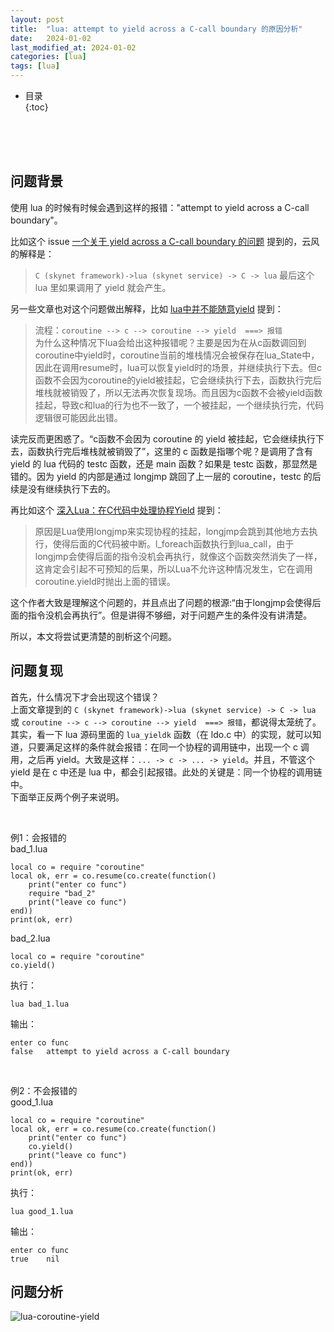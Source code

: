```yaml
---
layout: post
title:  "lua: attempt to yield across a C-call boundary 的原因分析"
date:   2024-01-02
last_modified_at: 2024-01-02
categories: [lua]
tags: [lua]
---
```


* 目录  
{:toc}

<br>
<br>
<br>

## 问题背景
使用 lua 的时候有时候会遇到这样的报错："attempt to yield across a C-call boundary"。  

比如这个 issue [一个关于 yield across a C-call boundary 的问题](https://github.com/cloudwu/skynet/issues/394) 提到的，云风的解释是：
>`C (skynet framework)->lua (skynet service) -> C -> lua`
>最后这个 lua 里如果调用了 yield 就会产生。

另一些文章也对这个问题做出解释，比如 [lua中并不能随意yield](https://radiotail.github.io/2016/05/18/lua%E4%B8%AD%E5%B9%B6%E4%B8%8D%E8%83%BD%E9%9A%8F%E6%84%8Fyield/) 提到：  
>流程：`coroutine --> c --> coroutine --> yield  ===> 报错`   
>为什么这种情况下lua会给出这种报错呢？主要是因为在从c函数调回到coroutine中yield时，coroutine当前的堆栈情况会被保存在lua_State中，因此在调用resume时，lua可以恢复yield时的场景，并继续执行下去。但c函数不会因为coroutine的yield被挂起，它会继续执行下去，函数执行完后堆栈就被销毁了，所以无法再次恢复现场。而且因为c函数不会被yield函数挂起，导致c和lua的行为也不一致了，一个被挂起，一个继续执行完，代码逻辑很可能因此出错。

读完反而更困惑了。“c函数不会因为 coroutine 的 yield 被挂起，它会继续执行下去，函数执行完后堆栈就被销毁了”，这里的 c 函数是指哪个呢？是调用了含有 yield 的 lua 代码的 testc 函数，还是 main 函数？如果是 testc 函数，那显然是错的。因为 yield 的内部是通过 longjmp 跳回了上一层的 coroutine，testc 的后续是没有继续执行下去的。

再比如这个 [深入Lua：在C代码中处理协程Yield](https://zhuanlan.zhihu.com/p/337850564) 提到：
>原因是Lua使用longjmp来实现协程的挂起，longjmp会跳到其他地方去执行，使得后面的C代码被中断。l_foreach函数执行到lua_call，由于longjmp会使得后面的指令没机会再执行，就像这个函数突然消失了一样，这肯定会引起不可预知的后果，所以Lua不允许这种情况发生，它在调用coroutine.yield时抛出上面的错误。

这个作者大致是理解这个问题的，并且点出了问题的根源:“由于longjmp会使得后面的指令没机会再执行”。但是讲得不够细，对于问题产生的条件没有讲清楚。  

所以，本文将尝试更清楚的剖析这个问题。


## 问题复现
首先，什么情况下才会出现这个错误？   
上面文章提到的 `C (skynet framework)->lua (skynet service) -> C -> lua` 或 `coroutine --> c --> coroutine --> yield  ===> 报错`，都说得太笼统了。  
其实，看一下 lua 源码里面的 `lua_yieldk` 函数（在 ldo.c 中）的实现，就可以知道，只要满足这样的条件就会报错：在同一个协程的调用链中，出现一个 c 调用，之后再 yield。大致是这样：`... -> c -> ... -> yield`。并且，不管这个 yield 是在 c 中还是 lua 中，都会引起报错。此处的关键是：同一个协程的调用链中。   
下面举正反两个例子来说明。 

<br>

例1：会报错的  
bad_1.lua
```
local co = require "coroutine"
local ok, err = co.resume(co.create(function()
    print("enter co func")
    require "bad_2"
    print("leave co func")
end))
print(ok, err)
```

bad_2.lua
```
local co = require "coroutine"
co.yield()
```

执行：
```
lua bad_1.lua
```

输出：
```
enter co func
false   attempt to yield across a C-call boundary
```

<br>

例2：不会报错的  
good_1.lua
```
local co = require "coroutine"
local ok, err = co.resume(co.create(function()
    print("enter co func")
    co.yield()
    print("leave co func")
end))
print(ok, err)
```

执行：
```
lua good_1.lua
```

输出：
```
enter co func
true    nil
```

## 问题分析
![lua-coroutine-yield](https://blog.antsmallant.top/media/blog/lua-coroutine-yield.png)

